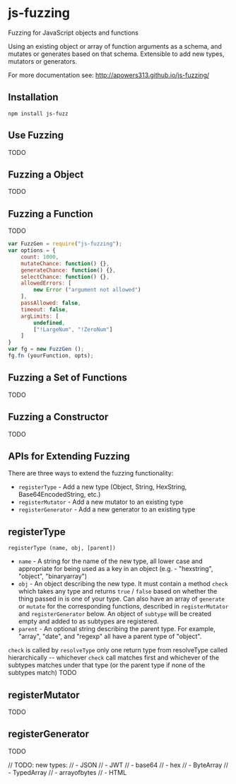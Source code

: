 # js-fuzzing
Fuzzing for JavaScript objects and functions

Using an existing object or array of function arguments as a schema, and mutates or generates based on that schema. Extensible to add new types, mutators or generators.

For more documentation see: http://apowers313.github.io/js-fuzzing/

## Installation

`npm install js-fuzz`

## Use Fuzzing
TODO

## Fuzzing a Object
TODO

## Fuzzing a Function
TODO
``` js
var FuzzGen = require("js-fuzzing");
var options = {
    count: 1000,
    mutateChance: function() {},
    generateChance: function() {},
    selectChance: function() {},
    allowedErrors: [
        new Error ("argument not allowed")
    ],
    passAllowed: false,
    timeout: false,
    argLimits: [
        undefined,
        ["!LargeNum", "!ZeroNum"]
    ]
}
var fg = new FuzzGen ();
fg.fn (yourFunction, opts);
```

## Fuzzing a Set of Functions
TODO

## Fuzzing a Constructor
TODO

## APIs for Extending Fuzzing

There are three ways to extend the fuzzing functionality:
* `registerType` - Add a new type (Object, String, HexString, Base64EncodedString, etc.)
* `registerMutator` - Add a new mutator to an existing type
* `registerGenerator` - Add a new generator to an existing type

## registerType
`registerType (name, obj, [parent])`
* `name` - A string for the name of the new type, all lower case and appropriate for being used as a key in an object (e.g. - "hexstring", "object", "binaryarray")
* `obj` - An object describing the new type. It must contain a method `check` which takes any type and returns `true` / `false` based on whether the thing passed in is one of your type. Can also have an array of `generate` or `mutate` for the corresponding functions, described in `registerMutator` and `registerGenerator` below. An object of `subtype` will be created empty and added to as subtypes are registered.
* `parent` - An optional string describing the parent type. For example, "array", "date", and "regexp" all have a parent type of "object".

`check` is called by `resolveType`
only one return type from resolveType
called hierarchically -- whichever `check` call matches first and whichever of the subtypes matches under that type (or the parent type if none of the subtypes match)
TODO

## registerMutator
TODO

## registerGenerator
TODO

// TODO: new types:
// - JSON
// - JWT
// - base64
// - hex
// - ByteArray
// - TypedArray
// - arrayofbytes
// - HTML
